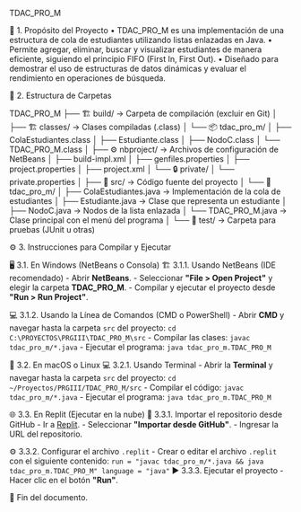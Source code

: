 TDAC_PRO_M

📌 1. Propósito del Proyecto
   • TDAC_PRO_M es una implementación de una estructura de cola de estudiantes utilizando listas enlazadas en Java.
   • Permite agregar, eliminar, buscar y visualizar estudiantes de manera eficiente, siguiendo el principio FIFO (First In, First Out).
   • Diseñado para demostrar el uso de estructuras de datos dinámicas y evaluar el rendimiento en operaciones de búsqueda.

📂 2. Estructura de Carpetas

   TDAC_PRO_M
   ├── 🏗️ build/                     → Carpeta de compilación (excluir en Git)
   │   ├── 🏗️ classes/               → Clases compiladas (.class)
   │   └── 📦 tdac_pro_m/
   │       ├── ColaEstudiantes.class
   │       ├── Estudiante.class
   │       ├── NodoC.class
   │       └── TDAC_PRO_M.class
   │
   ├── ⚙️ nbproject/                  → Archivos de configuración de NetBeans
   │   ├── build-impl.xml
   │   ├── genfiles.properties
   │   ├── project.properties
   │   ├── project.xml
   │   └── 🔒 private/
   │       └── private.properties
   │
   ├── 📜 src/                         → Código fuente del proyecto
   │   └── 📂 tdac_pro_m/
   │       ├── ColaEstudiantes.java  → Implementación de la cola de estudiantes
   │       ├── Estudiante.java       → Clase que representa un estudiante
   │       ├── NodoC.java            → Nodos de la lista enlazada
   │       └── TDAC_PRO_M.java       → Clase principal con el menú del programa
   │
   └── 🧪 test/                        → Carpeta para pruebas (JUnit u otras)

⚙️ 3. Instrucciones para Compilar y Ejecutar

🖥️ 3.1. En Windows (NetBeans o Consola)
   🏗️ 3.1.1. Usando NetBeans (IDE recomendado)
      - Abrir **NetBeans**.
      - Seleccionar **"File > Open Project"** y elegir la carpeta **TDAC_PRO_M**.
      - Compilar y ejecutar el proyecto desde **"Run > Run Project"**.

   💻 3.1.2. Usando la Línea de Comandos (CMD o PowerShell)
      - Abrir **CMD** y navegar hasta la carpeta `src` del proyecto:
        ```
        cd C:\PROYECTOS\PRGIII\TDAC_PRO_M\src
        ```
      - Compilar las clases:
        ```
        javac tdac_pro_m/*.java
        ```
      - Ejecutar el programa:
        ```
        java tdac_pro_m.TDAC_PRO_M
        ```

🍏 3.2. En macOS o Linux
   💻 3.2.1. Usando Terminal
      - Abrir la **Terminal** y navegar hasta la carpeta `src` del proyecto:
        ```
        cd ~/Proyectos/PRGIII/TDAC_PRO_M/src
        ```
      - Compilar el código:
        ```
        javac tdac_pro_m/*.java
        ```
      - Ejecutar el programa:
        ```
        java tdac_pro_m.TDAC_PRO_M
        ```

🌐 3.3. En Replit (Ejecutar en la nube)
   🚀 3.3.1. Importar el repositorio desde GitHub
      - Ir a [Replit](https://replit.com).
      - Seleccionar **"Importar desde GitHub"**.
      - Ingresar la URL del repositorio.

   ⚙️ 3.3.2. Configurar el archivo `.replit`
      - Crear o editar el archivo `.replit` con el siguiente contenido:
        ```
        run = "javac tdac_pro_m/*.java && java tdac_pro_m.TDAC_PRO_M"
        language = "java"
        ```
   ▶️ 3.3.3. Ejecutar el proyecto
      - Hacer clic en el botón **"Run"**.

📌 Fin del documento.
